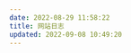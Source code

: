 ```yaml
---
date: 2022-08-29 11:58:22
title: 网站日志
updated: 2022-09-08 10:49:20
---
```

<script data-pjax src="https://npm.elemecdn.com/qexo-static@1.5.0/hexo/talks.js"></script>

<div class=".pjax-reload"><link rel="stylesheet" href="https://npm.elemecdn.com/qexo-static@1.5.0/hexo/talks.css">
</div>
<div class=".pjax-reload" id="qexot"></div>
<script data-pjax>showQexoTalks("qexot", "https://admin-yxlr.tk", 5)</script>

